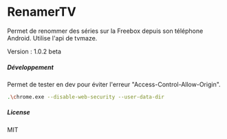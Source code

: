 # RenamerTV

Permet de renommer des séries sur la Freebox depuis son téléphone Android.
Utilise l'api de tvmaze.

Version : 1.0.2 beta


##### Développement

Permet de tester en dev pour éviter l'erreur "Access-Control-Allow-Origin".

```sh
.\chrome.exe --disable-web-security --user-data-dir
```

##### License

MIT
